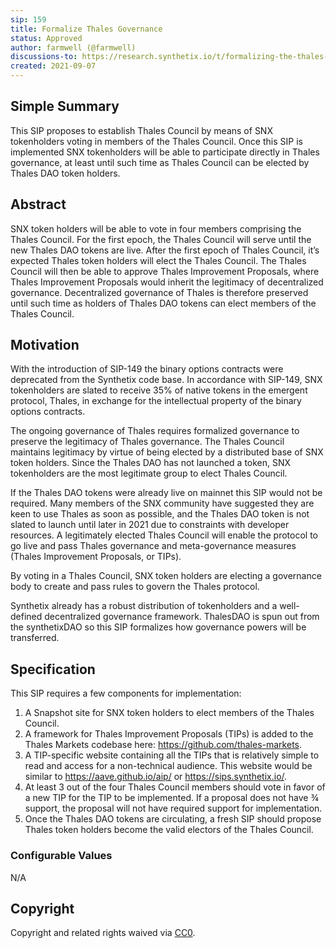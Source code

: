 ```yaml
---
sip: 159
title: Formalize Thales Governance
status: Approved
author: farmwell (@farmwell)
discussions-to: https://research.synthetix.io/t/formalizing-the-thales-council/428
created: 2021-09-07
---
```

<!--You can leave these HTML comments in your merged SIP and delete the visible duplicate text guides, they will not appear and may be helpful to refer to if you edit it again. This is the suggested template for new SIPs. Note that an SIP number will be assigned by an editor. When opening a pull request to submit your SIP, please use an abbreviated title in the filename, `sip-draft_title_abbrev.md`. The title should be 44 characters or less.-->

## Simple Summary

<!--"If you can't explain it simply, you don't understand it well enough." Simply describe the outcome the proposed changes intends to achieve. This should be non-technical and accessible to a casual community member.-->

This SIP proposes to establish Thales Council by means of SNX tokenholders voting in members of the Thales Council. Once this SIP is implemented SNX tokenholders will be able to participate directly in Thales governance, at least until such time as Thales Council can be elected by Thales DAO token holders.

## Abstract

<!--A short (~200 word) description of the proposed change, the abstract should clearly describe the proposed change. This is what *will* be done if the SIP is implemented, not *why* it should be done or *how* it will be done. If the SIP proposes deploying a new contract, write, "we propose to deploy a new contract that will do x".-->

SNX token holders will be able to vote in four members comprising the Thales Council. For the first epoch, the Thales Council will serve until the new Thales DAO tokens are live. After the first epoch of Thales Council, it’s expected Thales token holders will elect the Thales Council. The Thales Council will then be able to approve Thales Improvement Proposals, where Thales Improvement Proposals would inherit the legitimacy of decentralized governance. Decentralized governance of Thales is therefore preserved until such time as holders of Thales DAO tokens can elect members of the Thales Council. 

## Motivation

<!--This is the problem statement. This is the *why* of the SIP. It should clearly explain *why* the current state of the protocol is inadequate.  It is critical that you explain *why* the change is needed, if the SIP proposes changing how something is calculated, you must address *why* the current calculation is innaccurate or wrong. This is not the place to describe how the SIP will address the issue!-->

With the introduction of SIP-149 the binary options contracts were deprecated from the Synthetix code base. In accordance with SIP-149, SNX tokenholders are slated to receive 35% of native tokens in the emergent protocol, Thales, in exchange for the intellectual property of the binary options contracts. 

The ongoing governance of Thales requires formalized governance to preserve the legitimacy of Thales governance. The Thales Council maintains legitimacy by virtue of being elected by a distributed base of SNX token holders. Since the Thales DAO has not launched a token, SNX tokenholders are the most legitimate group to elect Thales Council. 

If the Thales DAO tokens were already live on mainnet this SIP would not be required. Many members of the SNX community have suggested they are keen to use Thales as soon as possible, and the Thales DAO token is not slated to launch until later in 2021 due to constraints with developer resources. A legitimately elected Thales Council will enable the protocol to go live and pass Thales governance and meta-governance measures (Thales Improvement Proposals, or TIPs). 

By voting in a Thales Council, SNX token holders are electing a governance body to create and pass rules to govern the Thales protocol. 

Synthetix already has a robust distribution of tokenholders and a well-defined decentralized governance framework. ThalesDAO is spun out from the synthetixDAO so this SIP formalizes how governance powers will be transferred.

## Specification

This SIP requires a few components for implementation:

1. A Snapshot site for SNX token holders to elect members of the Thales Council. 
2. A framework for Thales Improvement Proposals (TIPs) is added to the Thales Markets codebase here: https://github.com/thales-markets. 
3. A TIP-specific website containing all the TIPs that is relatively simple to read and access for a non-technical audience. This website would be similar to https://aave.github.io/aip/ or https://sips.synthetix.io/. 
4. At least 3 out of the four Thales Council members should vote in favor of a new TIP for the TIP to be implemented. If a proposal does not have ¾ support, the proposal will not have required support for implementation. 
5. Once the Thales DAO tokens are circulating, a fresh SIP should propose Thales token holders become the valid electors of the Thales Council. 

### Configurable Values

N/A

## Copyright

Copyright and related rights waived via [CC0](https://creativecommons.org/publicdomain/zero/1.0/).
